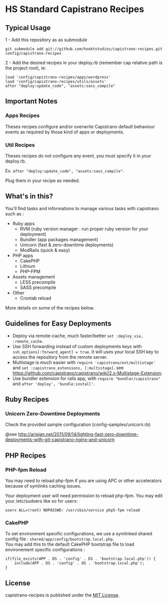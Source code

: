 # HS Standard Capistrano Recipes

## Typical Usage

1 - Add this repository as as submodule

    git submodule add git://github.com/hooktstudios/capistrano-recipes.git config/capistrano-recipes

2 - Add the desired recipes in your deploy.rb (remember cap relative path is the project root), ie:

    load 'config/capistrano-recipes/apps/wordpress'
    load 'config/capistrano-recipes/utils/assets'
    after "deploy:update_code", "assets:sass_compile"

## Important Notes

### Apps Recipes

Theses recipes configure and/or overwrite Capistrano default behaviour events as required by those kind of apps or deployments.

### Util Recipes

Theses recipes do not configure any event, you must specify it in your deploy.rb.

Ex. `after "deploy:update_code", "assets:sass_compile"`.

Plug them in your recipe as needed.

## What's in this? 

You'll find tasks and informations to manage various tasks with capistrano such as :

* Ruby apps
    * RVM (ruby version manager : run proper ruby version for your deployment)
    * Bundler (app packages management)
    * Unicorn (fast & zero-downtime deployments)
    * ModRails (quick & easy)
* PHP apps
    * CakePHP
    * Lithium
    * PHP-FPM
* Assets management
    * LESS precompile
    * SASS precompile
* Other
    * Crontab reload

More details on some of the recipes below.

## Guidelines for Easy Deployments

* Deploy via remote-cache, much faster/better `set :deploy_via, :remote_cache`.
* Use SSH forwarding instead of custom deployments keys with `ssh_options[:forward_agent] = true`. It will uses your local SSH key to access the repository from the remote server.
* Multistage is much easier with `require 'capistrano/ext/multistage'` and `set :capistrano_extensions, [:multistage]`. 
see https://github.com/capistrano/capistrano/wiki/2.x-Multistage-Extension.
* Use bundler extension for rails app, with  `require "bundler/capistrano"` and `after 'deploy', 'bundle:install'`.

## Ruby Recipes

### Unicorn Zero-Downtime Deployments

Check the provided sample configuration (config-samples/unicorn.rb)

@see http://ariejan.net/2011/09/14/lighting-fast-zero-downtime-deployments-with-git-capistrano-nginx-and-unicorn

## PHP Recipes

### PHP-fpm Reload

You may need to reload php-fpm if you are using APC or other accelerators because of symlinks caching issues.

Your deployment user will need permission to reload php-fpm. You may edit your /etc/sudoers like so for userx:

    userx ALL=(root) NOPASSWD: /usr/sbin/service php5-fpm reload

### CakePHP

To set environment specific configurations, we use a symlinked shared config file : `shared/app/config/bootstrap.local.php`.  
You may add this to the default CakePHP bootstrap file to load environement specific configurations :

    if(file_exists(APP . DS . 'config' . DS . 'bootstrap.local.php')) {
    	include(APP . DS . 'config' . DS . 'bootstrap.local.php');
    }

## License
capistrano-recipes is published under the [MIT License](https://raw.github.com/hooktstudios/capistrano-recipes/master/LICENSE).
